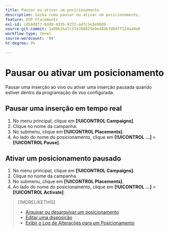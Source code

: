 ```yaml
---
title: Pausar ou ativar um posicionamento
description: Saiba como pausar ou ativar um posicionamento.
feature: DSP Placements
exl-id: cd58d8f7-8dd0-433b-9272-a4fc1e3e98d9
source-git-commit: 1a98b3ba7c37a768825e9e48db7d847f12daa9a0
workflow-type: tm+mt
source-wordcount: '99'
ht-degree: 0%

---
```


# Pausar ou ativar um posicionamento

Pausar uma inserção ao vivo ou ativar uma inserção pausada quando estiver dentro da programação de voo configurada.

## Pausar uma inserção em tempo real

1. No menu principal, clique em **[!UICONTROL Campaigns]**.
1. Clique no nome da campanha.
1. No submenu, clique em **[!UICONTROL Placements]**.
1. Ao lado do nome do posicionamento, clique em  **[!UICONTROL ...]** > **[!UICONTROL Pause]**.

## Ativar um posicionamento pausado

1. No menu principal, clique em **[!UICONTROL Campaigns]**.
1. Clique no nome da campanha.
1. No submenu, clique em **[!UICONTROL Placements]**.
1. Ao lado do nome do posicionamento, clique em  **[!UICONTROL ...]** > **[!UICONTROL Activate]**.

>[!MORELIKETHIS]
>
>* [Arquivar ou desarquivar um posicionamento](placement-archive-unarchive.md)
>* [Editar uma disposição](placement-edit.md)
>* [Exibir o Log de Alterações para um Posicionamento](placement-change-log.md)

